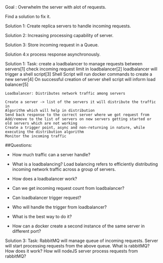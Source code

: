 Goal : Overwhelm the server with alot of requests.

 Find a solution to fix it.

 Solution 1:
 Create replica servers to handle incoming requests.

 Solution 2:
 Increasing processing capability of server.

 Solution 3:
 Store incoming request in a Queue.

 Solution 4:x
 process response asynchronously.



 Solution 1:
 Task:
    create a loadbalancer to manage requests between servers[1]
    check incoming request limit in loadbalancer[2]
    loadbalancer will trigger a shell script[3]
    Shell Script will run docker commands to create a new server[4]
    On successful creation of server shell script will inform load balancer[5]



    Loadbalancer: Distributes network traffic among servers

    Create a server -> list of the servers it will distribute the traffic in
    Algorithm which will help in distribution
    Send back response to the correct server where we got request from
    Add/remove to the list of servers on new servers getting started or old servers which are not working
    Create a trigger point, async and non-returning in nature, while executing the distribution algorithm
    Monitor the incoming traffic




##Questions:
- How much traffic can a server handle?
- What is a loadbalancing?
    Load balancing refers to efficiently distributing incoming network traffic across a group of servers.


- How does a loadbalancer work?

- Can we get incoming request count from loadbalancer?
- Can loadbalancer trigger request?
- Who will handle the trigger from loadbalancer?
- What is the best way to do it?
- How can a docker create a second instance of the same server in different port?

Solution 3:
Task: 
    RabbitMQ will manage queue of incoming requests.
    Server will start processing requests from the above queue.
What is rabbitMQ?
How does it work?
How will nodeJS server process requests from rabbitMQ?

